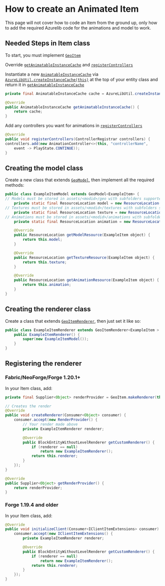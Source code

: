 # How to create an Animated Item

This page will not cover how to code an Item from the ground up, only how to add the required Azurelib code for the animations and model to work.

## Needed Steps in Item class

To start, you must implement [`GeoItem`](https://github.com/AzureDoom/AzureLib/blob/1.20/Fabric/src/main/java/mod/azure/azurelib/animatable/GeoItem.java)

Override [`getAnimatableInstanceCache`](https://github.com/AzureDoom/AzureLib/blob/1.20/Fabric/src/main/java/mod/azure/azurelib/core/animatable/GeoAnimatable.java#L42C39-L42C39) and [`registerControllers`](https://github.com/AzureDoom/AzureLib/blob/1.20/Fabric/src/main/java/mod/azure/azurelib/core/animatable/GeoAnimatable.java#L35)

Instantiate a new [`AnimatableInstanceCache`](https://github.com/AzureDoom/AzureLib/blob/1.20/Fabric/src/main/java/mod/azure/azurelib/core/animatable/instance/AnimatableInstanceCache.java) via [`AzureLibUtil.createInstanceCache(this)`](https://github.com/AzureDoom/AzureLib/blob/1.20/Fabric/src/main/java/mod/azure/azurelib/util/AzureLibUtil.java) at the top of your entity class and return it in [`getAnimatableInstanceCache`](https://github.com/AzureDoom/AzureLib/blob/1.20/Fabric/src/main/java/mod/azure/azurelib/core/animatable/GeoAnimatable.java#L42C39-L42C39)

```java
private final AnimatableInstanceCache cache = AzureLibUtil.createInstanceCache(this);

@Override
public AnimatableInstanceCache getAnimatableInstanceCache() {
    return cache;
}
```

Add any controllers you want for animations in [`registerControllers`](https://github.com/AzureDoom/AzureLib/blob/1.20/Fabric/src/main/java/mod/azure/azurelib/core/animatable/GeoAnimatable.java#L35)&#x20;

```java
@Override
public void registerControllers(ControllerRegistrar controllers) {
controllers.add(new AnimationController<>(this, "controllerName", 
    event -> PlayState.CONTINUE));
}
```

## Creating the model class

Create a new class that extends [`GeoModel`](https://github.com/AzureDoom/AzureLib/blob/1.20/Fabric/src/main/java/mod/azure/azurelib/model/GeoModel.java), then implement all the required methods:

```java
public class ExampleItemModel extends GeoModel<ExampleItem> {
// Models must be stored in assets/<modid>/geo with subfolders supported inside the geo folder
	private static final ResourceLocation model = new ResourceLocation("yournamespace", "geo/yourmodel.geo.json");
// Textures must be stored in assets/<modid>/textures with subfolders supported inside the textures folder
	private static final ResourceLocation texture = new ResourceLocation("yournamespace", "textures/<modeltype>/yourtexture.png");
// Animations must be stored in assets/<modid>/animations with subfolders supported inside the animations folder
	private static final ResourceLocation animation = new ResourceLocation("yournamespace", "animations/youranimation.animation.json");

	@Override
	public ResourceLocation getModelResource(ExampleItem object) {
		return this.model;
	}

	@Override
	public ResourceLocation getTextureResource(ExampleItem object) {
		return this.texture;
	}

	@Override
	public ResourceLocation getAnimationResource(ExampleItem object) {
		return this.animation;
	}
}
```

## Creating the renderer class

Create a class that extends [`GeoItemRenderer`](https://github.com/AzureDoom/AzureLib/blob/1.20/Fabric/src/main/java/mod/azure/azurelib/renderer/GeoItemRenderer.java), then just set it like so:

```java
public class ExampleItemRenderer extends GeoItemRenderer<ExampleItem > {
    public ExampleItemRenderer() {
        super(new ExampleItemModel());
    }
}
```

## Registering the renderer

### Fabric/NeoForge/Forge 1.20.1+

In your Item class, add:&#x20;

```java
private final Supplier<Object> renderProvider = GeoItem.makeRenderer(this);

// Creates the render
@Override
public void createRenderer(Consumer<Object> consumer) {
	consumer.accept(new RenderProvider() {
		// Your render made above
		private ExampleItemRenderer renderer;

		@Override
		public BlockEntityWithoutLevelRenderer getCustomRenderer() {
			if (renderer == null)
				return new ExampleItemRenderer();
			return this.renderer;
		}
	});
}

@Override
public Supplier<Object> getRenderProvider() {
	return renderProvider;
}
```

### Forge 1.19.4 and older

In your Item class, add:&#x20;

```java
@Override
public void initializeClient(Consumer<IClientItemExtensions> consumer) {
	consumer.accept(new IClientItemExtensions() {
		private ExampleItemRenderer renderer;

		@Override
		public BlockEntityWithoutLevelRenderer getCustomRenderer() {
			if (renderer == null)
				return new ExampleItemRenderer();
			return this.renderer;
		}
	});
}
```
